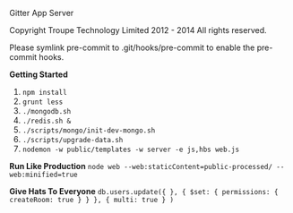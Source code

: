 Gitter App Server

Copyright Troupe Technology Limited 2012 - 2014
All rights reserved.


Please symlink pre-commit to .git/hooks/pre-commit to enable the pre-commit hooks.

__Getting Started__

1.	`npm install`
2.	`grunt less`
3.	`./mongodb.sh`
4.	`./redis.sh &`
5.	`./scripts/mongo/init-dev-mongo.sh`
6.	`./scripts/upgrade-data.sh`
7.	`nodemon -w public/templates -w server -e js,hbs web.js`

__Run Like Production__
`node web --web:staticContent=public-processed/ --web:minified=true`

__Give Hats To Everyone__
`db.users.update({ }, { $set: { permissions: { createRoom: true } } }, { multi: true } )`
